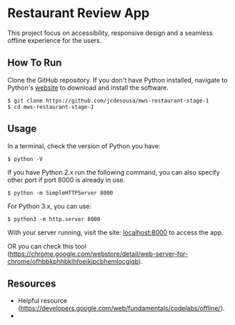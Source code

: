 # Restaurant Review App

This project focus on accessibility, responsive design and a seamless offline experience for the users.

## How To Run

Clone the GitHub repository. If you don't have Python installed, navigate to Python's [website](https://www.python.org/)  to download and install the software.

```
$ git clone https://github.com/jcdesousa/mws-restaurant-stage-1
$ cd mws-restaurant-stage-1
```
## Usage

In a terminal, check the version of Python you have:

```
$ python -V
```

If you have Python 2.x run the following command, you can also specify other port if port 8000 is already in use.
```
$ python -m SimpleHTTPServer 8000
```

For Python 3.x, you can use:
```
$ python3 -m http.server 8000
```

With your server running, visit the site: [localhost:8000](http://localhost:8000/) to access the app.
 
 OR you can check this tool (https://chrome.google.com/webstore/detail/web-server-for-chrome/ofhbbkphhbklhfoeikjpcbhemlocgigb).

## Resources 
- Helpful resource (https://developers.google.com/web/fundamentals/codelabs/offline/).
- 
